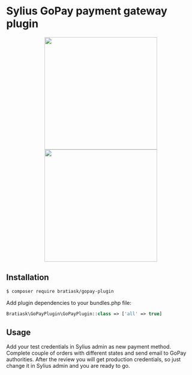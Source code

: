 # Sylius GoPay payment gateway plugin  
<div style="text-align: center">
    <a href="http://sylius.com" title="Sylius" target="_blank"><img src="https://demo.sylius.com/assets/shop/img/logo.png" width="300" /></a>
    <br>
    <a href="https://www.gopay.com" title="GoPay" target="_blank"><img src="https://dl.dropboxusercontent.com/s/af8fiebcqmk9wgm/GoPay-logo-varianta-A-PANTONE.png" width="300" /></a>
</div>

## Installation

```bash
$ composer require bratiask/gopay-plugin
```
    
Add plugin dependencies to your bundles.php file:

```php
Bratiask\GoPayPlugin\GoPayPlugin::class => ['all' => true]
```

## Usage
Add your test credentials in Sylius admin as new payment method. Complete couple of orders with different states and send email to GoPay authorities. 
After the review you will get production credentials, so just change it in Sylius admin and you are ready to go. 
